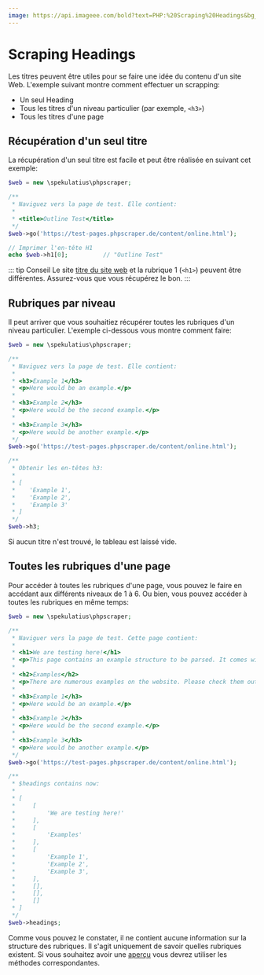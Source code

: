 ```yaml
---
image: https://api.imageee.com/bold?text=PHP:%20Scraping%20Headings&bg_image=https://images.unsplash.com/photo-1542762933-ab3502717ce7
---
```


# Scraping Headings

Les titres peuvent être utiles pour se faire une idée du contenu d'un site Web. L'exemple suivant montre comment effectuer un scrapping:

 - Un seul Heading
 - Tous les titres d'un niveau particulier (par exemple, `<h3>`)
 - Tous les titres d'une page


## Récupération d'un seul titre

La récupération d'un seul titre est facile et peut être réalisée en suivant cet exemple:

```php
$web = new \spekulatius\phpscraper;

/**
 * Naviguez vers la page de test. Elle contient:
 *
 * <title>Outline Test</title>
 */
$web->go('https://test-pages.phpscraper.de/content/online.html');

// Imprimer l'en-tête H1
echo $web->h1[0];          // "Outline Test"
```

::: tip Conseil
Le site [titre du site web](/fr/examples/scrape-website-title) et la rubrique 1 (`<h1>`) peuvent être différentes. Assurez-vous que vous récupérez le bon.
:::


## Rubriques par niveau

Il peut arriver que vous souhaitiez récupérer toutes les rubriques d'un niveau particulier. L'exemple ci-dessous vous montre comment faire:

```php
$web = new \spekulatius\phpscraper;

/**
 * Naviguez vers la page de test. Elle contient:
 *
 * <h3>Example 1</h3>
 * <p>Here would be an example.</p>
 *
 * <h3>Example 2</h3>
 * <p>Here would be the second example.</p>
 *
 * <h3>Example 3</h3>
 * <p>Here would be another example.</p>
 */
$web->go('https://test-pages.phpscraper.de/content/online.html');

/**
 * Obtenir les en-têtes h3:
 *
 * [
 *    'Example 1',
 *    'Example 2',
 *    'Example 3'
 * ]
 */
$web->h3;
```

Si aucun titre n'est trouvé, le tableau est laissé vide.


## Toutes les rubriques d'une page

Pour accéder à toutes les rubriques d'une page, vous pouvez le faire en accédant aux différents niveaux de 1 à 6. Ou bien, vous pouvez accéder à toutes les rubriques en même temps:


```php
$web = new \spekulatius\phpscraper;

/**
 * Naviguer vers la page de test. Cette page contient:
 *
 * <h1>We are testing here!</h1>
 * <p>This page contains an example structure to be parsed. It comes with a number of headings and nested paragraphs as an scrape example.</p>
 *
 * <h2>Examples</h2>
 * <p>There are numerous examples on the website. Please check them out to get more context on how scraping works.</p>
 *
 * <h3>Example 1</h3>
 * <p>Here would be an example.</p>
 *
 * <h3>Example 2</h3>
 * <p>Here would be the second example.</p>
 *
 * <h3>Example 3</h3>
 * <p>Here would be another example.</p>
 */
$web->go('https://test-pages.phpscraper.de/content/online.html');

/**
 * $headings contains now:
 *
 * [
 *     [
 *         'We are testing here!'
 *     ],
 *     [
 *         'Examples'
 *     ],
 *     [
 *         'Example 1',
 *         'Example 2',
 *         'Example 3',
 *     ],
 *     [],
 *     [],
 *     []
 * ]
 */
$web->headings;
```

Comme vous pouvez le constater, il ne contient aucune information sur la structure des rubriques. Il s'agit uniquement de savoir quelles rubriques existent. Si vous souhaitez avoir une [aperçu](/fr/examples/outline) vous devrez utiliser les méthodes correspondantes.
